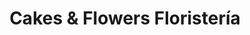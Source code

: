 ---
title: "Cakes & Flowers Floristería"
url: /la-chorrera/cakes-und-flowers-floristeria/
shop: Blumen
---